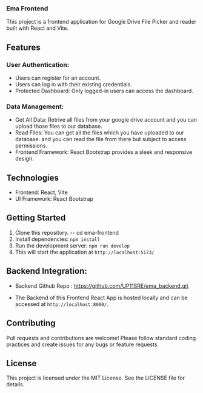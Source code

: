 ### Ema Frontend

This project is a frontend application for Google Drive File Picker and reader built with React and Vite.

## Features

### User Authentication:

- Users can register for an account.
- Users can log in with their existing credentials.
- Protected Dashboard: Only logged-in users can access the dashboard.

### Data Management:

- Get All Data: Retrive all files from your google drive account and you can upload those files to our database.
- Read Files: You can get all the files which you have uploaded to our database. and you can read the file from there but subject to access permissions.
- Frontend Framework: React Bootstrap provides a sleek and responsive design.

## Technologies

- Frontend: React, Vite
- UI Framework: React Bootstrap

## Getting Started

1. Clone this repository. -- cd ema-frontend
2. Install dependencies: `npm install`
3. Run the development server: `npm run develop`
4. This will start the application at `http://localhost:5173/`

## Backend Integration:

- Backend Github Repo : https://github.com/UP11SRE/ema_backend.git

- The Backend of this Frontend React App is hosted locally and can be accessed at `http://localhost:8000/`.

## Contributing

Pull requests and contributions are welcome! Please follow standard coding practices and create issues for any bugs or feature requests.

## License

This project is licensed under the MIT License. See the LICENSE file for details.
